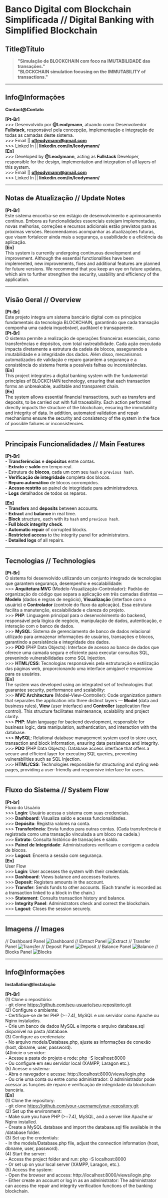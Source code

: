 # Banco Digital com Blockchain Simplificada // Digital Banking with Simplified Blockchain <br>

## Title@Título<br>
> **"Simulação de BLOCKCHAIN com foco na IMUTABILIDADE das transações."**<br>
> **"BLOCKCHAIN ​​simulation focusing on the IMMUTABILITY of transactions."**<br>
---

## Info@Informações<br>

**Contact@Contato**<br>

**[Pt-Br]**<br>
    >>> Desenvolvido por **@Leodymann**, atuando como Desenvolvedor **Fullstack**, responsável pela concepção, implementação e integração de todas as camadas deste sistema.<br>
    >>> Email || **ofleodymann@gmail.com**<br>
    >>> Linked In || **linkedin.com/in/leodymann/**<br>
**[En]**<br>
    >>> Developed by **@Leodymann**, acting as **Fullstack** Developer, responsible for the design, implementation and integration of all layers of this system.<br>
    >>> Email || **ofleodymann@gmail.com**<br>
    >>> Linked In || **linkedin.com/in/leodymann/**<br>

---

## Notas de Atualização // Update Notes<br>

**[Pt-Br]**<br>
    Este sistema encontra-se em estágio de desenvolvimento e aprimoramento contínuo. Embora as funcionalidades essenciais estejam implementadas, novas melhorias, correções e recursos adicionais estão previstos para as próximas versões. Recomendamos acompanhar as atualizações futuras, que visam fortalecer ainda mais a segurança, a usabilidade e a eficiência da aplicação.<br>
**[En]**<br>
    This system is currently undergoing continuous development and improvement. Although the essential functionalities have been implemented, new improvements, fixes and additional features are planned for future versions. We recommend that you keep an eye on future updates, which aim to further strengthen the security, usability and efficiency of the application.<br>

---

## Visão Geral // Overview<br>

**[Pt-Br]**<br>
    Este projeto integra um sistema bancário digital com os princípios fundamentais da tecnologia BLOCKCHAIN, garantindo que
    cada transação componha uma cadeia inquebrável, auditável e transaparente.<br>
**[Pt-Br]**<br>
    O sistema permite a realização de operações financeiras essenciais, como transferências e depósitos, com total rastreabilidade. Cada ação executada impacta diretamente a estrutura da cadeia de blocos, assegurando a imutabilidade e a integridade dos dados. Além disso, mecanismos automatizados de validação e reparo garantem a segurança e a consistência do sistema frente a possíveis falhas ou inconsistências.<br>
**[En]**<br>
    This project integrates a digital banking system with the fundamental principles of BLOCKCHAIN ​​technology, ensuring that each transaction forms an unbreakable, auditable and transparent chain.<br>
**[En]**<br>
    The system allows essential financial transactions, such as transfers and deposits, to be carried out with full traceability. Each action performed directly impacts the structure of the blockchain, ensuring the immutability and integrity of data. In addition, automated validation and repair mechanisms ensure the security and consistency of the system in the face of possible failures or inconsistencies.<br>

---

## Principais Funcionalidades // Main Features<br>

**[Pt-Br]**<br>
    - **Transferências** e **depósitos** entre contas.<br>
    - **Extrato** e **saldo** em tempo real.<br>
    - Estrutura de **blocos**, cada um com seu `hash` e `previous hash`.<br>
    - **Verificação de integridade** completa dos blocos.<br>
    - **Reparo automático** de blocos corrompidos.<br>
    - **Acesso restrito** ao painel de integridade para administradores.<br>
    - **Logs** detalhados de todos os reparos.<br>

**[En]**<br>
    - **Transfers** and **deposits** between accounts.<br>
    - **Extract** and **balance** in real time.<br>
    - **Block** structure, each with its `hash` and `previous hash`.<br>
    - **Full block integrity check**.<br>
    - **Automatic repair** of corrupted blocks.<br>
    - **Restricted access** to the integrity panel for administrators.<br>
    - **Detailed logs** of all repairs.<br>

---

## Tecnologias // Technologies<br>

**[Pt-Br]**<br>
    O sistema foi desenvolvido utilizando um conjunto integrado de tecnologias que garantem segurança, desempenho e escalabilidade:<br>
        >>> **Arquitetura MVC** (Modelo-Visualização-Controlador): Padrão de organização do código que separa a aplicação em três camadas distintas — **Modelo** (dados e regras de negócio), **Visualização** (interface com o usuário) e **Controlador** (controle do fluxo da aplicação). Essa estrutura facilita a manutenção, escalabilidade e clareza do projeto.<br>
        >>> **PHP**: Linguagem principal para o desenvolvimento do backend, responsável pela lógica de negócio, manipulação de dados, autenticação, e interação com o banco de dados.<br>
        >>> **MySQL**: Sistema de gerenciamento de banco de dados relacional utilizado para armazenar informações de usuários, transações e blocos, garantindo a persistência e integridade dos dados.<br>
        >>> **PDO** (PHP Data Objects): Interface de acesso ao banco de dados que oferece uma camada segura e eficiente para executar consultas SQL, prevenindo vulnerabilidades como SQL Injection.<br>
        >>> **HTML/CSS**: Tecnologias responsáveis pela estruturação e estilização das páginas web, proporcionando uma interface amigável e responsiva para os usuários.<br>
**[En]**<br>
    The system was developed using an integrated set of technologies that guarantee security, performance and scalability:<br>
        >>> **MVC Architecture** (Model-View-Controller): Code organization pattern that separates the application into three distinct layers — **Model** (data and business rules), **View** (user interface) and **Controller** (application flow control). This structure facilitates maintenance, scalability and project clarity.<br>
        >>> **PHP**: Main language for backend development, responsible for business logic, data manipulation, authentication, and interaction with the database.<br>
        >>> **MySQL**: Relational database management system used to store user, transaction and block information, ensuring data persistence and integrity.<br>
        >>> **PDO** (PHP Data Objects): Database access interface that offers a secure and efficient layer for executing SQL queries, preventing vulnerabilities such as SQL Injection.<br>
        >>> **HTML/CSS**: Technologies responsible for structuring and styling web pages, providing a user-friendly and responsive interface for users.<br>
    
---

## Fluxo do Sistema // System Flow<br>

**[Pt-br]**<br>
    Fluxo do Usuário<br>
        >>> **Login**: Usuário acessa o sistema com suas credenciais.<br>
        >>> **Dashboard**: Visualiza saldo e acessa funcionalidades.<br>
        >>> **Depósito**: Registra valores na conta.<br>
        >>> **Transferência**: Envia fundos para outras contas. (Cada transferência é registrada como uma transação vinculada a um bloco na cadeia.)<br>
        >>> **Extrato**: Consulta histórico de transações e saldo.<br>
        >>> **Painel de Integridade**: Administradores verificam e corrigem a cadeia de blocos.<br>
        >>> **Logout**: Encerra a sessão com segurança.<br>
**[En]**<br>
    User Flow<br>
        >>> **Login**: User accesses the system with their credentials.<br>
        >>> **Dashboard**: Views balance and accesses features.<br>
        >>> **Deposit**: Registers amounts in the account.<br>
        >>> **Transfer**: Sends funds to other accounts. (Each transfer is recorded as a transaction linked to a block in the chain.)<br>
        >>> **Statement**: Consults transaction history and balance.<br>
        >>> **Integrity Panel**: Administrators check and correct the blockchain.<br>
        >>> **Logout**: Closes the session securely.<br>

---

## Imagens // Images<br>
// Dashboard Panel
![Dashboard](/bank_proj/images/dashboard.png)
// Extract Panel
![Extract](/bank_proj/images/extract.png) 
// Transfer Panel
![Transfer](/bank_proj/images/transfer.png)
// Deposit Panel
![Deposit](/bank_proj/images/deposit.png)
// Balance Panel
![Balance](/bank_proj/images/balance.png)
// Blocks Panel
![Blocks](/bank_proj/images/blocks.png)

---

## Info@Informações<br>

**Installation@Instalação**<br>

**[Pt-Br]**<br>
    (1) Clone o repositório:<br>
        - git clone https://github.com/seu-usuario/seu-repositorio.git <br>
    (2) Configure o ambiente:<br>
        - Certifique-se de ter PHP (>=7.4), MySQL e um servidor como Apache ou Nginx instalados.<br>
        - Crie um banco de dados MySQL e importe o arquivo database.sql disponível na pasta /database.<br>
    (3) Configure as credenciais:<br>
        - No arquivo models/Database.php, ajuste as informações de conexão (host, dbname, user, password).<br>
    (4)Inicie o servidor:<br>
        - Acesse a pasta do projeto e rode: php -S localhost:8000<br>
        - Ou configure em seu servidor local (XAMPP, Laragon etc.).<br>
    (5) Acesse o sistema:<br>
        - Abra o navegador e acesse: http://localhost:8000/views/login.php <br>
        - Ou crie uma conta ou entre como administrador: O administrador pode acessar as funções de reparo e verificação de integridade da blockchain bancária.<br>
**[En]**<br>
    (1) Clone the repository:<br>
        - git clone https://github.com/your-username/your-repository.git <br>
    (2) Set up the environment: <br>
        - Make sure you have PHP (>=7.4), MySQL, and a server like Apache or Nginx installed.<br>
        - Create a MySQL database and import the database.sql file available in the /database folder.<br>
    (3) Set up the credentials:<br>
        - In the models/Database.php file, adjust the connection information (host, dbname, user, password).<br>
    (4) Start the server:<br>
        - Access the project folder and run: php -S localhost:8000<br>
        - Or set up on your local server (XAMPP, Laragon, etc.).<br>
    (5) Access the system:<br>
        - Open the browser and access: http://localhost:8000/views/login.php <br>
        - Either create an account or log in as an administrator: The administrator can access the repair and integrity verification functions of the banking blockchain.<br>
